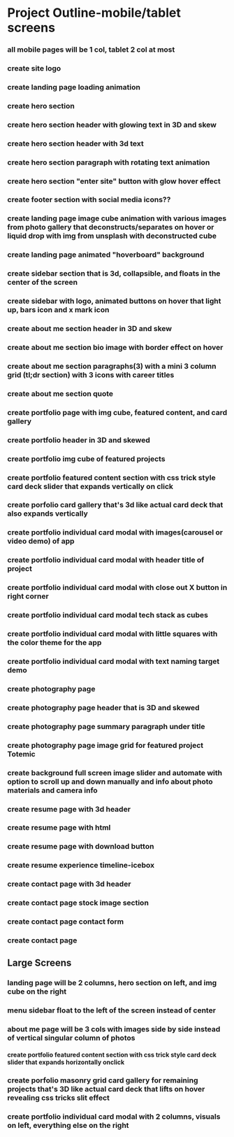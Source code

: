 # Project Outline-mobile/tablet screens
### all mobile pages will be 1 col, tablet 2 col at most
### create site logo
### create landing page loading animation
### create hero section
### create hero section header with glowing text in 3D and skew
### create hero section header with 3d text
### create hero section paragraph with rotating text animation
### create hero section "enter site" button with glow hover effect
### create footer section with social media icons??
### create landing page image cube animation with various images from photo gallery that deconstructs/separates on hover or liquid drop with img from unsplash with deconstructed cube
### create landing page animated "hoverboard" background
### create sidebar section that is 3d, collapsible, and floats in the center of the screen
### create sidebar with logo, animated buttons on hover that light up, bars icon and x mark icon 
### create about me section header in 3D and skew
### create about me section bio image with border effect on hover
### create about me section paragraphs(3) with a mini 3 column grid (tl;dr section) with 3 icons with career titles
### create about me section quote
### create portfolio page with img cube, featured content, and card gallery
### create portfolio header in 3D and skewed
### create portfolio img cube of featured projects
### create portfolio featured content section with css trick style card deck slider that expands vertically on click
### create porfolio card gallery that's 3d like actual card deck that also expands vertically
### create portfolio individual card modal with images(carousel or video demo) of app
### create portfolio individual card modal with header title of project
### create portfolio individual card modal with close out X button in right corner
### create portfolio individual card modal tech stack as cubes
### create portfolio individual card modal with little squares with the color theme for the app
### create portfolio individual card modal with text naming target demo
### create photography page
### create photography page header that is 3D and skewed
### create photography page summary paragraph under title
### create photography page image grid for featured project Totemic
### create background full screen image slider and automate with option to scroll up and down manually and info about photo materials and camera info
### create resume page with 3d header
### create resume page with html
### create resume page with download button
### create resume experience timeline-icebox
### create contact page with 3d header
### create contact page stock image section
### create contact page contact form
### create contact page 



## Large Screens
### landing page will be 2 columns, hero section on left, and img cube on the right
### menu sidebar float to the left of the screen instead of center
### about me page will be 3 cols with images side by side instead of vertical singular column of photos
#### create portfolio featured content section with css trick style card deck slider that expands horizontally onclick
### create porfolio masonry grid card gallery for remaining projects that's 3D like actual card deck that lifts on hover revealing css tricks slit effect
### create portfolio individual card modal with 2 columns, visuals on left, everything else on the right